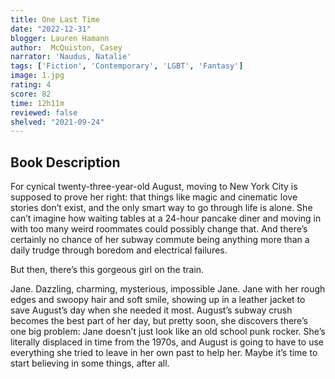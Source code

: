 ```yaml
---
title: One Last Time
date: "2022-12-31"
blogger: Lauren Hamann
author:  McQuiston, Casey 
narrator: 'Naudus, Natalie'
tags: ['Fiction', 'Contemporary', 'LGBT', 'Fantasy']
image: 1.jpg
rating: 4
score: 82
time: 12h11m
reviewed: false
shelved: "2021-09-24"
---
```



## Book Description

For cynical twenty-three-year-old August, moving to New York City is supposed to prove her right: that things like magic and cinematic love stories don’t exist, and the only smart way to go through life is alone. She can’t imagine how waiting tables at a 24-hour pancake diner and moving in with too many weird roommates could possibly change that. And there’s certainly no chance of her subway commute being anything more than a daily trudge through boredom and electrical failures.

But then, there’s this gorgeous girl on the train.

Jane. Dazzling, charming, mysterious, impossible Jane. Jane with her rough edges and swoopy hair and soft smile, showing up in a leather jacket to save August’s day when she needed it most. August’s subway crush becomes the best part of her day, but pretty soon, she discovers there’s one big problem: Jane doesn’t just look like an old school punk rocker. She’s literally displaced in time from the 1970s, and August is going to have to use everything she tried to leave in her own past to help her. Maybe it’s time to start believing in some things, after all.